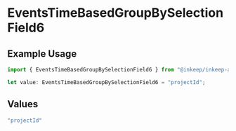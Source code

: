 # EventsTimeBasedGroupBySelectionField6

## Example Usage

```typescript
import { EventsTimeBasedGroupBySelectionField6 } from "@inkeep/inkeep-analytics/models/components";

let value: EventsTimeBasedGroupBySelectionField6 = "projectId";
```

## Values

```typescript
"projectId"
```